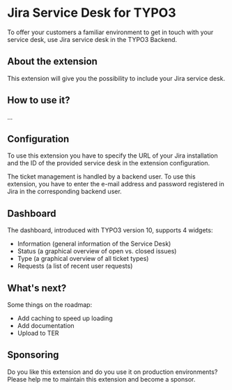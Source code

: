 Jira Service Desk for TYPO3
=============================

To offer your customers a familiar environment to get in touch with your service desk, use Jira service desk in the TYPO3 Backend.

About the extension
-------------------
This extension will give you the possibility to include your Jira service desk.

How to use it?
--------------
...

Configuration
-------------
To use this extension you have to specify the URL of your Jira installation and the ID of the provided service desk in the extension configuration.

The ticket management is handled by a backend user. To use this extension, you have to enter the e-mail address and password registered in Jira in the corresponding backend user.

Dashboard
---------
The dashboard, introduced with TYPO3 version 10, supports 4 widgets:
- Information (general information of the Service Desk)
- Status (a graphical overview of open vs. closed issues)
- Type (a graphical overview of all ticket types)
- Requests (a list of recent user requests)

What's next?
------------
Some things on the roadmap:
- Add caching to speed up loading
- Add documentation
- Upload to TER

Sponsoring
----------
Do you like this extension and do you use it on production environments? Please help me to maintain this extension and
become a sponsor.
